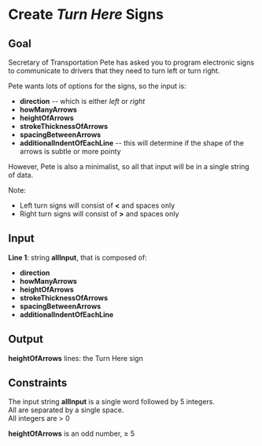 # Create _Turn Here_ Signs

## Goal

Secretary of Transportation Pete has asked you to program electronic signs \
to communicate to drivers that they need to turn left or turn right.

Pete wants lots of options for the signs, so the input is:

-   **direction** -- which is either _left_ or _right_
-   **howManyArrows**
-   **heightOfArrows**
-   **strokeThicknessOfArrows**
-   **spacingBetweenArrows**
-   **additionalIndentOfEachLine** -- this will determine if the shape of the \
    arrows is subtle or more pointy

However, Pete is also a minimalist, so all that input will be in a single string of data.

Note:

-   Left turn signs will consist of **<** and spaces only
-   Right turn signs will consist of **>** and spaces only

## Input

**Line 1**: string **allInput**, that is composed of:

-   **direction**
-   **howManyArrows**
-   **heightOfArrows**
-   **strokeThicknessOfArrows**
-   **spacingBetweenArrows**
-   **additionalIndentOfEachLine**

## Output

**heightOfArrows** lines: the Turn Here sign

## Constraints

The input string **allInput** is a single word followed by 5 integers. \
All are separated by a single space. \
All integers are > 0

**heightOfArrows** is an odd number, ≥ 5
